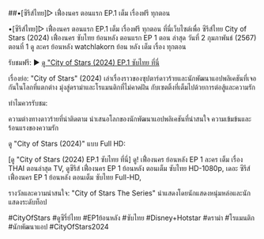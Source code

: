 ##•[ซีรีส์ไทย]▷ เฟื่องนคร ตอนแรก EP.1 เต็ม เรื่องฟรี ทุกตอน

•[ซีรีส์ไทย]▷ เฟื่องนคร ตอนแรก EP.1 เต็ม เรื่องฟรี ทุกตอน ที่นี่เว็บไซต์เพื่อ ซีรีส์ไทย City of Stars (2024) เฟื่องนคร ซับไทย ย้อนหลัง ตอนแรก EP 1 ตอน ล่าสุด วันที่ 2 กุมภาพันธ์ (2567) ตอนที่ 1 ดู ละคร ย้อนหลัง watchlakorn ย้อน หลัง เต็ม เรื่อง ทุกตอน

รับชมฟรี:
▶ [ดู "City of Stars (2024) EP.1 ซับไทย ที่นี่](https://t.co/o9STSyW4Ac)

เรื่องย่อ:
"City of Stars" (2024) เล่าเรื่องราวของซุปตาร์ดาวร้ายและนักพัฒนาแอปพลิเคชันที่เจอกันในโลกที่แตกต่าง มุ่งสู่ดราม่าและโรแมนติกที่ไม่คาดฝัน กับเซตติ้งที่เต็มไปด้วยการต่อสู้และความรัก

ทำไมควรรับชม:

ความต่างทางดาวร้ายที่น่าติดตาม
นำเสนอโลกของนักพัฒนาแอปพลิเคชันที่น่าสนใจ
ความเข้มข้นและร้อนแรงของความรัก

ดู "City of Stars (2024)" แบบ Full HD:

[ดู "City of Stars (2024) EP.1 ซับไทย ที่นี่]
ดู! เฟื่องนคร ย้อนหลัง EP 1 ละคร เต็ม เรื่อง THAI ตอนล่าสุด TV, ดูซีรีส์ เฟื่องนคร EP 1 ย้อนหลัง ตอนเต็ม ซับไทย HD-1080p, เดอะ ซีรีส์ เฟื่องนคร EP 1 ย้อนหลัง ตอนเต็ม ซับไทย Full-HD,

รางวัลและความน่าสนใจ:
"City of Stars The Series" นำแสดงโดยนักแสดงหนุ่มหล่อและนักแสดงระดับท็อป


#CityOfStars #ดูซีรี่ย์ไทย #EP1ย้อนหลัง #ซับไทย #Disney+Hotstar #ดราม่า #โรแมนติก #นักพัฒนาแอป #CityOfStars2024
